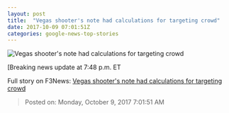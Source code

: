 ```yaml
---
layout: post
title:  "Vegas shooter's note had calculations for targeting crowd"
date: 2017-10-09 07:01:51Z
categories: google-news-top-stories
---
```


![Vegas shooter's note had calculations for targeting crowd](http://i2.cdn.cnn.com/cnnnext/dam/assets/171005102700-vegas-memorial-1-super-tease.jpg)

[Breaking news update at 7:48 p.m. ET


Full story on F3News: [Vegas shooter's note had calculations for targeting crowd](http://www.f3nws.com/n/ZmBZzB)

> Posted on: Monday, October 9, 2017 7:01:51 AM
